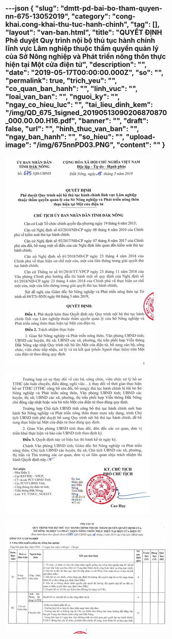---json
{
    "slug": "dmtt-pd-bai-bo-tham-quyen-nn-675-13052019",
    "category": "cong-khai.cong-khai-thu-tuc-hanh-chinh",
    "tag": [],
    "layout": "van-ban.html",
    "title": "QUYẾT ĐỊNH Phê duyệt Quy trình nội bộ thủ tục hành chính lĩnh vực Lâm nghiệp  thuộc thẩm quyền quản lý của Sở Nông nghiệp và Phát triển nông thôn thực hiện tại Một cửa điện tử",
    "description": "",
    "date": "2019-05-17T00:00:00.000Z",
    "so": "",
    "permalink": true,
    "trich_yeu": "",
    "co_quan_ban_hanh": "",
    "linh_vuc": "",
    "loai_van_ban": "",
    "nguoi_ky": "",
    "ngay_co_hieu_luc": "",
    "tai_lieu_dinh_kem": "/img/QD_675_1signed_20190513090206870870_000.00.00.H16.pdf",
    "banner": "",
    "draft": false,
    "url": "",
    "hinh_thuc_van_ban": "",
    "ngay_ban_hanh": "",
    "so_hieu": "",
    "upload-image": "/img/675nnPD03.PNG",
    "__content__": ""
}
---
<p><img alt="" src="/img/675nnPD01.PNG" /></p>

<p><img alt="" src="/img/675nnPD02.PNG" /></p>

<p><img alt="" src="/img/675nnPD03.PNG" /></p>

